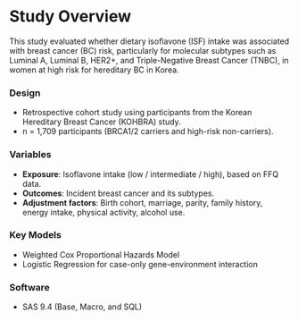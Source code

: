 # Study Overview

This study evaluated whether dietary isoflavone (ISF) intake was associated with breast cancer (BC) risk, particularly for molecular subtypes such as Luminal A, Luminal B, HER2+, and Triple-Negative Breast Cancer (TNBC), in women at high risk for hereditary BC in Korea.

### Design
- Retrospective cohort study using participants from the Korean Hereditary Breast Cancer (KOHBRA) study.
- n = 1,709 participants (BRCA1/2 carriers and high-risk non-carriers).

### Variables
- **Exposure**: Isoflavone intake (low / intermediate / high), based on FFQ data.
- **Outcomes**: Incident breast cancer and its subtypes.
- **Adjustment factors**: Birth cohort, marriage, parity, family history, energy intake, physical activity, alcohol use.

### Key Models
- Weighted Cox Proportional Hazards Model
- Logistic Regression for case-only gene-environment interaction

### Software
- SAS 9.4 (Base, Macro, and SQL)
